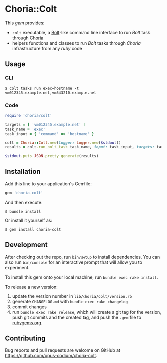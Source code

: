 # Choria::Colt

This _gem_ provides:
 * `colt` executable, a [Bolt](https://puppet.com/docs/bolt/latest/bolt.html)-like command line interface to run _Bolt_ task through [Choria](https://puppet.com/docs/bolt/latest/bolt.html)
 * helpers functions and classes to run _Bolt_ tasks through _Choria_ infrastructure from any _ruby_ code

## Usage

### CLI

```shell-session
$ colt tasks run exec=hostname -t vm012345.example.net,vm543210.example.net
```

### Code

```ruby
require 'choria/colt'

targets = [ 'vm012345.example.net' ]
task_name = 'exec'
task_input = { 'command' => 'hostname' }

colt = Choria::Colt.new(logger: Logger.new($stdout))
results = colt.run_bolt_task task_name, input: task_input, targets: targets

$stdout.puts JSON.pretty_generate(results)
```

## Installation

Add this line to your application's Gemfile:

```ruby
gem 'choria-colt'
```

And then execute:

    $ bundle install

Or install it yourself as:

    $ gem install choria-colt

## Development

After checking out the repo, run `bin/setup` to install dependencies. You can also run `bin/console` for an interactive prompt that will allow you to experiment.

To install this gem onto your local machine, run `bundle exec rake install`.


To release a new version:
  1. update the version number in `lib/choria/colt/version.rb`
  1. generate `CHANGELOG.md` with `bundle exec rake changelog`
  1. commit changes
  1. run `bundle exec rake release`, which will create a git tag for the version, push git commits and the created tag, and push the `.gem` file to [rubygems.org](https://rubygems.org).

## Contributing

Bug reports and pull requests are welcome on GitHub at https://github.com/opus-codium/choria-colt.
